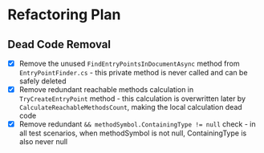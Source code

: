 # Refactoring Plan

## Dead Code Removal

- [x] Remove the unused `FindEntryPointsInDocumentAsync` method from `EntryPointFinder.cs` - this private method is never called and can be safely deleted
- [x] Remove redundant reachable methods calculation in `TryCreateEntryPoint` method - this calculation is overwritten later by `CalculateReachableMethodsCount`, making the local calculation dead code
- [x] Remove redundant `&& methodSymbol.ContainingType != null` check - in all test scenarios, when methodSymbol is not null, ContainingType is also never null
